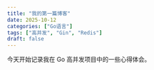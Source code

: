 ```yaml
---
title: "我的第一篇博客"
date: 2025-10-12
categories: ["Go语言"]
tags: ["高并发", "Gin", "Redis"]
draft: false
---
```


今天开始记录我在 Go 高并发项目中的一些心得体会。
